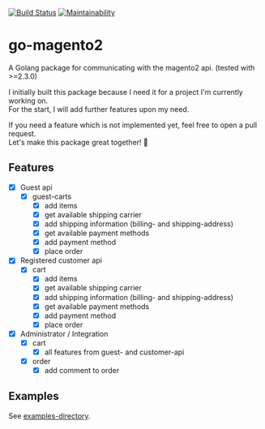 [![Build Status](https://travis-ci.com/Hermsi1337/go-magento2.svg?branch=master)](https://travis-ci.com/Hermsi1337/go-magento2)
[![Maintainability](https://api.codeclimate.com/v1/badges/f9e75064d22478ed207f/maintainability)](https://codeclimate.com/github/Hermsi1337/go-magento2/maintainability)

# go-magento2
A Golang package for communicating with the magento2 api. (tested with >=2.3.0)
   
I initially built this package because I need it for a project I'm currently working on.   
For the start, I will add further features upon my need.

If you need a feature which is not implemented yet, feel free to open a pull request.   
Let's make this package great together!  🚀

## Features
* [x] Guest api
  * [x] guest-carts
    - [x] add items
    - [x] get available shipping carrier
    - [x] add shipping information (billing- and shipping-address)
    - [x] get available payment methods
    - [x] add payment method
    - [x] place order
* [x] Registered customer api
  * [x] cart
    - [x] add items
    - [x] get available shipping carrier
    - [x] add shipping information (billing- and shipping-address)
    - [x] get available payment methods
    - [x] add payment method
    - [x] place order
* [x] Administrator / Integration
  * [x] cart
    - [x] all features from guest- and customer-api
  * [x] order
    - [x] add comment to order

## Examples
See [examples-directory](examples/).